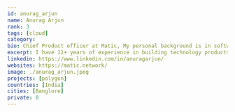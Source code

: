 ```yaml
---
id: anurag_arjun
name: Anurag Arjun
rank: 3
tags: [cloud]
category:
bio: Chief Product officer at Matic, My personal background is in software product management. I have 11+ years of experience in building technology products, with deep experience in working with structured and unstructured financial data.
excerpt: I have 11+ years of experience in building technology products.
linkedin: https://www.linkedin.com/in/anuragarjun/
websites: https://matic.network/
image: ./anurag_arjun.jpeg
projects: [polygon]
countries: [India]
cities: [Banglore]
private: 0
---
```

